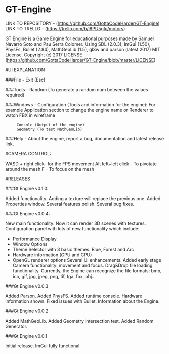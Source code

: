 # GT-Engine

LINK TO REPOSITORY - (https://github.com/GottaCodeHarder/GT-Engine)
LINK TO TRELLO - (https://trello.com/b/i8PU5gIu/motors)

GT Engine is a Game Engine for educational purposes made by Samuel Navarro Soto and Pau Serra Colomer.
Using SDL (2.0.3), ImGui (1.50), PhysFs, Bullet (2.84), MathGeoLib (1.5), gl3w and parson (latest 2017)
MIT License. Copyright (c) 2017
LICENSE (https://github.com/GottaCodeHarder/GT-Engine/blob/master/LICENSE)

#UI EXPLANATION

###File -  Exit (Esc)

###Tools - Random (To generate a random num between the values required)

###Windows - Configuration (Tools and information for the engine):
	     		  For example Application section to change the engine name or Renderer to watch FBX in wireframe


	     Console (Output of the engine)
	     Geometry (To test MathGeoLib)

###Help - About the engine, report a bug, documentation and latest release link.

#CAMERA CONTROL:

WASD + right click- for the FPS movement
Alt left+left click - To pivotate around the mesh
F - To focus on the mesh

#RELEASES

###Gt Engine v0.1.0:

Added functionality: Adding a texture will replace the previous one.
Added Properties window.
Several features polish.
Several bug fixes.

###Gt Engine v0.0.4:

New main functionality: Now it can render 3D scenes with textures.
Configuration panel with lots of new functionality which include:
- Performance Display
- Window Options
- Theme Selector with 3 basic themes: Blue, Forest and Arc
- Hardware information (GPU and CPU)
- OpenGL renderer options
Several UI enhancements.
Added early stage Camera functionality: movement and focus.
Drag&Drop file loading functionality.
Currently, the Engine can recognize the file formats: bmp, ico, gif, jpg, jpeg, png, tif, tga, fbx, obj...

###Gt Engine v0.0.3

Added Parson.
Added PhysFS.
Added runtime console.
Hardware information shown.
Fixed issues with Bullet.
Information about the Engine.

###Gt Engine v0.0.2

Added MathGeoLib.
Added Geometry intersection test.
Added Random Generator.

###Gt Engine v0.0.1

Initial release.
ImGui fully functional.
